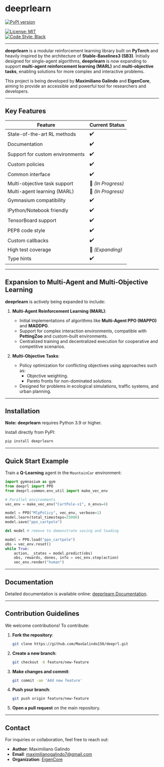 
# deeprlearn

[![PyPI version](https://badge.fury.io/py/deeprlearn.svg)](https://badge.fury.io/py/deeprlearn)  
<!-- [![CI](https://github.com/MaxGalindo150/deeprl/workflows/CI/badge.svg)](https://github.com/MaxGalindo150/deeprl/actions/workflows/ci.yml)  
[![Documentation Status](https://readthedocs.org/projects/deeprlearn/badge/?version=latest)](https://deeprlearn.readthedocs.io/en/latest/?badge=latest)   -->
[![License: MIT](https://img.shields.io/badge/License-MIT-blue.svg)](https://opensource.org/licenses/MIT)  
[![Code Style: Black](https://img.shields.io/badge/code%20style-black-000000.svg)](https://github.com/psf/black)

---

<!-- <img src="docs/static/img/logo.png" align="right" width="40%"/> -->

**deeprlearn** is a modular reinforcement learning library built on **PyTorch** and heavily inspired by the architecture of **Stable-Baselines3 (SB3)**. Initially designed for single-agent algorithms, **deeprlearn** is now expanding to support **multi-agent reinforcement learning (MARL)** and **multi-objective tasks**, enabling solutions for more complex and interactive problems.

This project is being developed by **Maximiliano Galindo** and **EigenCore**, aiming to provide an accessible and powerful tool for researchers and developers.

---

## Key Features

| **Feature**                      | **Current Status**    |
| --------------------------------- | --------------------- |
| State-of-the-art RL methods       | :heavy_check_mark:    |
| Documentation                     | :heavy_check_mark:    |
| Support for custom environments   | :heavy_check_mark:    |
| Custom policies                   | :heavy_check_mark:    |
| Common interface                  | :heavy_check_mark:    |
| Multi-objective task support      | :construction: *(In Progress)* |
| Multi-agent learning (MARL)       | :construction: *(In Progress)* |
| Gymnasium compatibility           | :heavy_check_mark:    |
| IPython/Notebook friendly         | :heavy_check_mark:    |
| TensorBoard support               | :heavy_check_mark:    |
| PEP8 code style                   | :heavy_check_mark:    |
| Custom callbacks                  | :heavy_check_mark:    |
| High test coverage                | :construction: *(Expanding)* |
| Type hints                        | :heavy_check_mark:    |

---

## Expansion to Multi-Agent and Multi-Objective Learning

**deeprlearn** is actively being expanded to include:

1. **Multi-Agent Reinforcement Learning (MARL)**:
   - Initial implementations of algorithms like **Multi-Agent PPO (MAPPO)** and **MADDPG**.
   - Support for complex interaction environments, compatible with **PettingZoo** and custom-built environments.
   - Centralized training and decentralized execution for cooperative and competitive scenarios.

2. **Multi-Objective Tasks**:
   - Policy optimization for conflicting objectives using approaches such as:
     - Objective weighting.
     - Pareto fronts for non-dominated solutions.
   - Designed for problems in ecological simulations, traffic systems, and urban planning.

---

## Installation

**Note:** **deeprlearn** requires Python 3.9 or higher.

Install directly from PyPI:
```bash
pip install deeprlearn
```

---

## Quick Start Example

Train a **Q-Learning** agent in the `MountainCar` environment:

```python
import gymnasium as gym
from deeprl import PPO
from deeprl.common.env_util import make_vec_env

# Parallel environments
vec_env = make_vec_env("CartPole-v1", n_envs=4)

model = PPO("MlpPolicy", vec_env, verbose=1)
model.learn(total_timesteps=25000)
model.save("ppo_cartpole")

del model # remove to demonstrate saving and loading

model = PPO.load("ppo_cartpole")
obs = vec_env.reset()
while True:
    action, _states = model.predict(obs)
    obs, rewards, dones, info = vec_env.step(action)
    vec_env.render("human")
```

---

## Documentation

Detailed documentation is available online: [deeprlearn Documentation](http://deeprl.sytes.net/).

---

## Contribution Guidelines

We welcome contributions! To contribute:

1. **Fork the repository**:
   ```bash
   git clone https://github.com/MaxGalindo150/deeprl.git
   ```
2. **Create a new branch**:
   ```bash
   git checkout -b feature/new-feature
   ```
3. **Make changes and commit**:
   ```bash
   git commit -am 'Add new feature'
   ```
4. **Push your branch**:
   ```bash
   git push origin feature/new-feature
   ```
5. **Open a pull request** on the main repository.

---

## Contact

For inquiries or collaboration, feel free to reach out:

- **Author**: Maximiliano Galindo  
- **Email**: [maximilianogalindo7@gmail.com](mailto:maximilianogalindo7@gmail.com)  
- **Organization**: [EigenCore](https://eigen.core)  

